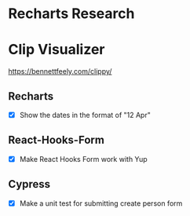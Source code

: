 # Recharts Research

# Clip Visualizer

https://bennettfeely.com/clippy/

## Recharts

- [x] Show the dates in the format of "12 Apr"

## React-Hooks-Form

- [x] Make React Hooks Form work with Yup

## Cypress

- [x] Make a unit test for submitting create person form
